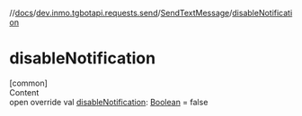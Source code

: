 //[docs](../../../index.md)/[dev.inmo.tgbotapi.requests.send](../index.md)/[SendTextMessage](index.md)/[disableNotification](disable-notification.md)



# disableNotification  
[common]  
Content  
open override val [disableNotification](disable-notification.md): [Boolean](https://kotlinlang.org/api/latest/jvm/stdlib/kotlin/-boolean/index.html) = false  



